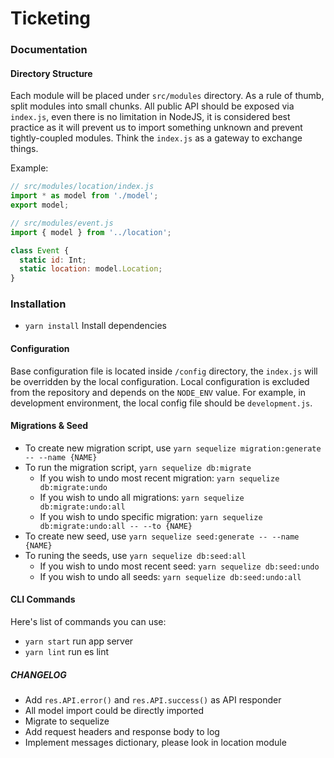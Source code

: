 # Ticketing

### Documentation
#### Directory Structure
Each module will be placed under `src/modules` directory. As a rule of thumb, split modules into small chunks. All public API should be exposed via `index.js`, even there is no limitation in NodeJS, it is considered best practice as it will prevent us to import something unknown and prevent tightly-coupled modules. Think the `index.js` as a gateway to exchange things.

Example:

```js
// src/modules/location/index.js
import * as model from './model';
export model;
```

```js
// src/modules/event.js
import { model } from '../location';

class Event {
  static id: Int;
  static location: model.Location;
}
```

### Installation
- `yarn install` Install dependencies

#### Configuration
Base configuration file is located inside `/config` directory, the `index.js` will be overridden by the local configuration. Local configuration is excluded from the repository and depends on the `NODE_ENV` value. For example, in development environment, the local config file should be `development.js`.

#### Migrations & Seed
- To create new migration script, use `yarn sequelize migration:generate -- --name {NAME}`
- To run the migration script, `yarn sequelize db:migrate`
  * If you wish to undo most recent migration: `yarn sequelize db:migrate:undo`
  * If you wish to undo all migrations: `yarn sequelize db:migrate:undo:all`
  * If you wish to undo specific migration: `yarn sequelize db:migrate:undo:all -- --to {NAME}`
- To create new seed, use `yarn sequelize seed:generate -- --name {NAME}`
- To runing the seeds, use `yarn sequelize db:seed:all`
  * If you wish to undo most recent seed: `yarn sequelize db:seed:undo`
  * If you wish to undo all seeds: `yarn sequelize db:seed:undo:all`

#### CLI Commands
Here's list of commands you can use:
- `yarn start` run app server
- `yarn lint` run es lint

##### CHANGELOG
- Add `res.API.error()` and `res.API.success()` as API responder
- All model import could be directly imported
- Migrate to sequelize
- Add request headers and response body to log
- Implement messages dictionary, please look in location module
